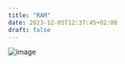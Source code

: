 ```yaml
---
title: "RAM"
date: 2023-12-05T12:37:45+02:00
draft: false
---
```


![image](/img/dev_display_classic.png)

